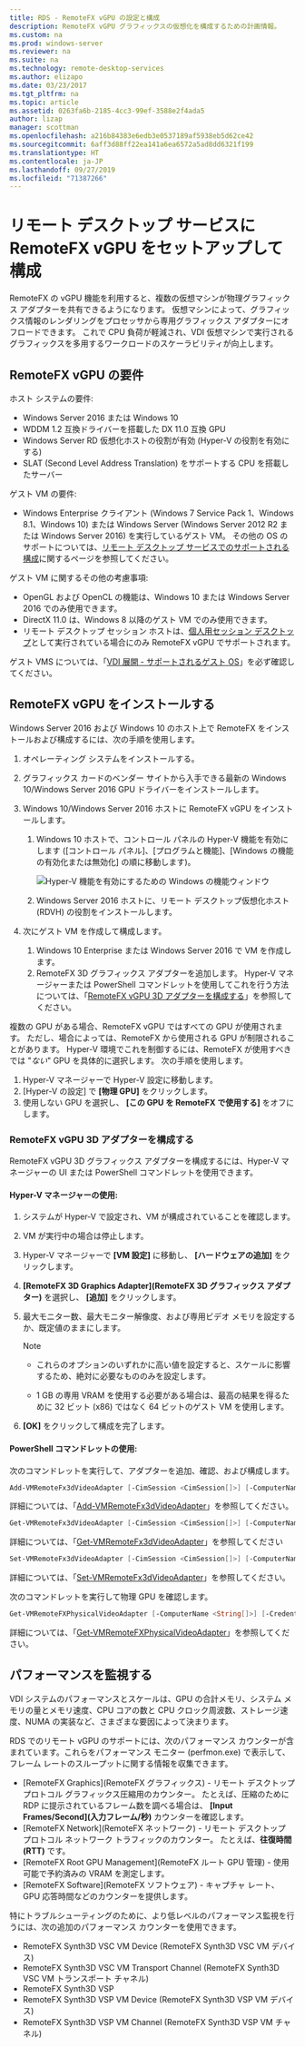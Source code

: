 ```yaml
---
title: RDS - RemoteFX vGPU の設定と構成
description: RemoteFX vGPU グラフィックスの仮想化を構成するための計画情報。
ms.custom: na
ms.prod: windows-server
ms.reviewer: na
ms.suite: na
ms.technology: remote-desktop-services
ms.author: elizapo
ms.date: 03/23/2017
ms.tgt_pltfrm: na
ms.topic: article
ms.assetid: 0263fa6b-2185-4cc3-99ef-3588e2f4ada5
author: lizap
manager: scottman
ms.openlocfilehash: a216b84383e6edb3e0537189af5938eb5d62ce42
ms.sourcegitcommit: 6aff3d88ff22ea141a6ea6572a5ad8dd6321f199
ms.translationtype: HT
ms.contentlocale: ja-JP
ms.lasthandoff: 09/27/2019
ms.locfileid: "71387266"
---
```

# <a name="set-up-and-configure-remotefx-vgpu-for-remote-desktop-services"></a>リモート デスクトップ サービスに RemoteFX vGPU をセットアップして構成


RemoteFX の vGPU 機能を利用すると、複数の仮想マシンが物理グラフィックス アダプターを共有できるようになります。 仮想マシンによって、グラフィックス情報のレンダリングをプロセッサから専用グラフィックス アダプターにオフロードできます。 これで CPU 負荷が軽減され、VDI 仮想マシンで実行されるグラフィックスを多用するワークロードのスケーラビリティが向上します。 

## <a name="remotefx-vgpu-requirements"></a>RemoteFX vGPU の要件

ホスト システムの要件: 

- Windows Server 2016 または Windows 10
- WDDM 1.2 互換ドライバーを搭載した DX 11.0 互換 GPU 
- Windows Server RD 仮想化ホストの役割が有効 (Hyper-V の役割を有効にする) 
- SLAT (Second Level Address Translation) をサポートする CPU を搭載したサーバー 

ゲスト VM の要件:

- Windows Enterprise クライアント (Windows 7 Service Pack 1、Windows 8.1、Windows 10) または Windows Server (Windows Server 2012 R2 または Windows Server 2016) を実行しているゲスト VM。 その他の OS のサポートについては、[リモート デスクトップ サービスでのサポートされる構成](rds-supported-config.md)に関するページを参照してください。

ゲスト VM に関するその他の考慮事項:

- OpenGL および OpenCL の機能は、Windows 10 または Windows Server 2016 でのみ使用できます。  
- DirectX 11.0 は、Windows 8 以降のゲスト VM でのみ使用できます。 
- リモート デスクトップ セッション ホストは、[個人用セッション デスクトップ](rds-personal-session-desktops.md)として実行されている場合にのみ RemoteFX vGPU でサポートされます。

ゲスト VMS については、「[VDI 展開 - サポートされるゲスト OS](rds-supported-config.md#vdi-deployment--supported-guest-oss)」を必ず確認してください。

## <a name="install-remotefx-vgpu"></a>RemoteFX vGPU をインストールする

Windows Server 2016 および Windows 10 のホスト上で RemoteFX をインストールおよび構成するには、次の手順を使用します。

1. オペレーティング システムをインストールする。
2. グラフィックス カードのベンダー サイトから入手できる最新の Windows 10/Windows Server 2016 GPU ドライバーをインストールします。
3. Windows 10/Windows Server 2016 ホストに RemoteFX vGPU をインストールします。
   1. Windows 10 ホストで、コントロール パネルの Hyper-V 機能を有効にします ([コントロール パネル]、[プログラムと機能]、[Windows の機能の有効化または無効化] の順に移動します)。

      ![Hyper-V 機能を有効にするための Windows の機能ウィンドウ](media/rds-hyperv-settings.png)

   2. Windows Server 2016 ホストに、リモート デスクトップ仮想化ホスト (RDVH) の役割をインストールします。
   

4. 次にゲスト VM を作成して構成します。
   1. Windows 10 Enterprise または Windows Server 2016 で VM を作成します。
   2. RemoteFX 3D グラフィックス アダプターを追加します。 Hyper-V マネージャーまたは PowerShell コマンドレットを使用してこれを行う方法については、「[RemoteFX vGPU 3D アダプターを構成する](#configure-the-remotefx-vgpu-3d-adapter)」を参照してください。 

複数の GPU がある場合、RemoteFX vGPU ではすべての GPU が使用されます。 ただし、場合によっては、RemoteFX から使用される GPU が制限されることがあります。 Hyper-V 環境でこれを制御するには、RemoteFX が使用すべきでは "*ない*" GPU を具体的に選択します。 次の手順を使用します。 

   1. Hyper-V マネージャーで Hyper-V 設定に移動します。
   2. [Hyper-V の設定] で **[物理 GPU]** をクリックします。
   3. 使用しない GPU を選択し、 **[この GPU を RemoteFX で使用する]** をオフにします。


### <a name="configure-the-remotefx-vgpu-3d-adapter"></a>RemoteFX vGPU 3D アダプターを構成する
RemoteFX vGPU 3D グラフィックス アダプターを構成するには、Hyper-V マネージャーの UI または PowerShell コマンドレットを使用できます。 

#### <a name="through-hyper-v-manager"></a>Hyper-V マネージャーの使用:

1. システムが Hyper-V で設定され、VM が構成されていることを確認します。  
2. VM が実行中の場合は停止します。 
3. Hyper-V マネージャーで **[VM 設定]** に移動し、 **[ハードウェアの追加]** をクリックします。
4. **[RemoteFX 3D Graphics Adapter]\(RemoteFX 3D グラフィックス アダプター\)** を選択し、 **[追加]** をクリックします。 
5. 最大モニター数、最大モニター解像度、および専用ビデオ メモリを設定するか、既定値のままにします。

   > [!NOTE]
   > - これらのオプションのいずれかに高い値を設定すると、スケールに影響するため、絶対に必要なもののみを設定します。
   >
   > - 1 GB の専用 VRAM を使用する必要がある場合は、最高の結果を得るために 32 ビット (x86) ではなく 64 ビットのゲスト VM を使用します。
6. **[OK]** をクリックして構成を完了します。

#### <a name="with-powershell-cmdlets"></a>PowerShell コマンドレットの使用:

次のコマンドレットを実行して、アダプターを追加、確認、および構成します。 

```powershell
Add-VMRemoteFx3dVideoAdapter [-CimSession <CimSession[]>] [-ComputerName <String[]>] [-Credential <PSCredential[]>] [-VMName] <String[]> [-Passthru] [-WhatIf] [-Confirm] [<CommonParameters>]
```

詳細については、「[Add-VMRemoteFx3dVideoAdapter](https://technet.microsoft.com/itpro/powershell/windows/hyper-v/add-vmremotefx3dvideoadapter)」を参照してください。

```powershell
Get-VMRemoteFx3dVideoAdapter [-CimSession <CimSession[]>] [-ComputerName <String[]>]  [-Credential <PSCredential[]>] [-VMName] <String[]> [<CommonParameters>]
```

詳細については、「[Get-VMRemoteFx3dVideoAdapter](https://technet.microsoft.com/itpro/powershell/windows/hyper-v/get-vmremotefx3dvideoadapter)」を参照してください

```powershell
Set-VMRemoteFx3dVideoAdapter [-CimSession <CimSession[]>] [-ComputerName <String[]>] [-Credential <PSCredential[]>] [-VMName] <String[]> [[-MonitorCount] <Byte>] [[-MaximumResolution] <String>] [[-VRAMSizeBytes] <UInt64>] [-Passthru] [-WhatIf] [-Confirm] [<CommonParameters>]
```

詳細については、「[Set-VMRemoteFx3dVideoAdapter](https://technet.microsoft.com/itpro/powershell/windows/hyper-v/set-vmremotefx3dvideoadapter)」を参照してください。

次のコマンドレットを実行して物理 GPU を確認します。

```powershell
Get-VMRemoteFXPhysicalVideoAdapter [-ComputerName <String[]>] [-Credential <PSCredential[]>] [[-Name] <String[]>] [<CommonParameters>]  
```

詳細については、「[Get-VMRemoteFXPhysicalVideoAdapter](https://technet.microsoft.com/itpro/powershell/windows/hyper-v/get-vmremotefxphysicalvideoadapter)」を参照してください。

## <a name="monitor-performance"></a>パフォーマンスを監視する

VDI システムのパフォーマンスとスケールは、GPU の合計メモリ、システム メモリの量とメモリ速度、CPU コアの数と CPU クロック周波数、ストレージ速度、NUMA の実装など、さまざまな要因によって決まります。

RDS でのリモート vGPU のサポートには、次のパフォーマンス カウンターが含まれています。これらをパフォーマンス モニター (perfmon.exe) で表示して、フレーム レートのスループットに関する情報を収集できます。

- [RemoteFX Graphics]\(RemoteFX グラフィックス\) - リモート デスクトップ プロトコル グラフィックス圧縮用のカウンター。 たとえば、圧縮のために RDP に提示されているフレーム数を調べる場合は、 **[Input Frames/Second]\(入力フレーム/秒\)** カウンターを確認します。
- [RemoteFX Network]\(RemoteFX ネットワーク\) - リモート デスクトップ プロトコル ネットワーク トラフィックのカウンター。 たとえば、**往復時間 (RTT)** です。
- [RemoteFX Root GPU Management]\(RemoteFX ルート GPU 管理\) - 使用可能で予約済みの VRAM を測定します。
- [RemoteFX Software]\(RemoteFX ソフトウェア\) - キャプチャ レート、GPU 応答時間などのカウンターを提供します。

特にトラブルシューティングのために、より低レベルのパフォーマンス監視を行うには、次の追加のパフォーマンス カウンターを使用できます。

- RemoteFX Synth3D VSC VM Device (RemoteFX Synth3D VSC VM デバイス) 
- RemoteFX Synth3D VSC VM Transport Channel (RemoteFX Synth3D VSC VM トランスポート チャネル) 
- RemoteFX Synth3D VSP 
- RemoteFX Synth3D VSP VM Device (RemoteFX Synth3D VSP VM デバイス) 
- RemoteFX Synth3D VSP VM Channel (RemoteFX Synth3D VSP VM チャネル)
